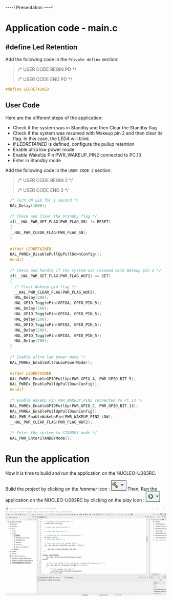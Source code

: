 ----!
Presentation
----!
# Application code - main.c
## #define Led Retention
Add the following code in the `Private define` section:

>/* USER CODE BEGIN PD */
>
>/* USER CODE END PD */

```c
#define LEDRETAINED
```

## User Code
Here are the different steps of the application:

- Check if the system was in Standby and then Clear the Standby flag
- Check if the system was resumed with Wakeup pin 2 and then clear its flag. In this case, the LED4 will blink
- if *LEDRETAINED* is defined, configure the pullup retention
- Enable ultra low power mode
- Enable WakeUp Pin PWR_WAKEUP_PIN2 connected to PC.13
- Enter in Standby mode

Add the following code in the `USER CODE 2` section:

>/* USER CODE BEGIN 2 */
>
>/* USER CODE END 2 */


```c
  /* Turn ON LED for 1 second */
  HAL_Delay(1000);

  /* Check and Clear the Standby flag */
  if(__HAL_PWR_GET_FLAG(PWR_FLAG_SB) != RESET)
  {
  __HAL_PWR_CLEAR_FLAG(PWR_FLAG_SB);
  }

  #ifdef LEDRETAINED
  HAL_PWREx_DisablePullUpPullDownConfig();
  #endif

  /* Check and handle if the system was resumed with Wakeup pin 2 */
  if(__HAL_PWR_GET_FLAG(PWR_FLAG_WUF2) == SET)
  {
    /* Clear Wakeup pin flag */
    __HAL_PWR_CLEAR_FLAG(PWR_FLAG_WUF2);
    HAL_Delay(200);
    HAL_GPIO_TogglePin(GPIOA, GPIO_PIN_5);
    HAL_Delay(200);
    HAL_GPIO_TogglePin(GPIOA, GPIO_PIN_5);
    HAL_Delay(200);
    HAL_GPIO_TogglePin(GPIOA, GPIO_PIN_5);
    HAL_Delay(200);
    HAL_GPIO_TogglePin(GPIOA, GPIO_PIN_5);
    HAL_Delay(200);
  }

  /* Enable ultra low power mode */
  HAL_PWREx_EnableUltraLowPowerMode();

  #ifdef LEDRETAINED
  HAL_PWREx_EnableGPIOPullUp(PWR_GPIO_A, PWR_GPIO_BIT_5);
  HAL_PWREx_EnablePullUpPullDownConfig();
  #endif

  /* Enable WakeUp Pin PWR_WAKEUP_PIN2 connected to PC.13 */
  HAL_PWREx_EnableGPIOPullUp(PWR_GPIO_C, PWR_GPIO_BIT_13);
  HAL_PWREx_EnablePullUpPullDownConfig();
  HAL_PWR_EnableWakeUpPin(PWR_WAKEUP_PIN2_LOW);
  __HAL_PWR_CLEAR_FLAG(PWR_FLAG_WUF2);

  /* Enter the system to STANDBY mode */
  HAL_PWR_EnterSTANDBYMode();
```

# Run the application
Now it is time to build and run the application on the NUCLEO-U083RC.

Build the project by clicking on the *hammer* icon : ![gif](./img/hammer.png)
Then, Run the application on the NUCLEO-U083RC by clicking on the *play* icon : ![gif](./img/play.png)

![gif](./img/cubeide1.gif)
